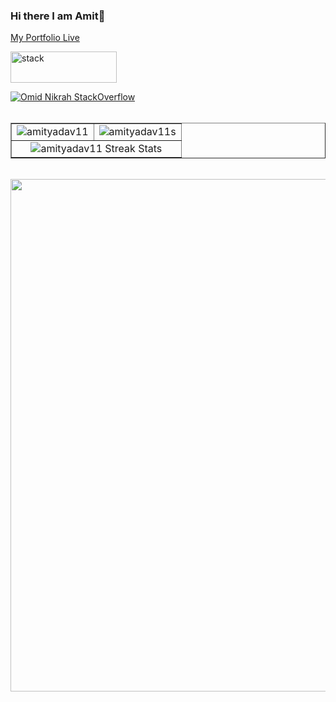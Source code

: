 ### Hi there I am Amit👋
[My Portfolio Live](https://amityadav11.github.io/)

<!--
**amityadav11/amityadav11** is a ✨ _special_ ✨ repository because its `README.md` (this file) appears on your GitHub profile.

Here are some ideas to get you started:

- 🔭 I’m currently working on ...
- 🌱 I’m currently learning ...
- 👯 I’m looking to collaborate on ...
- 🤔 I’m looking for help with ...
- 💬 Ask me about ...
- 📫 How to reach me: ...
- 😄 Pronouns: ...
- ⚡ Fun fact: ...
-->
<img src="https://stackoverflow.design/assets/img/logos/so/logo-meta.svg" alt="stack" width="170"  height="50">

[![Omid Nikrah StackOverflow](https://github-readme-stackoverflow.vercel.app/?userID=7280605)](https://stackoverflow.com/users/7280605/omid-nikrah)


<img src="https://camo.githubusercontent.com/82291b0fe831bfc6781e07fc5090cbd0a8b912bb8b8d4fec0696c881834f81ac/68747470733a2f2f70726f626f742e6d656469612f394575424971676170492e676966" width="800"  height="3">
</div><br>



<table border="1">
  <tr>
    <td valign="top"> <img src="https://github-readme-stats.vercel.app/api?username=amityadav11&count_private=true&show_icons=true&icon_color=FFA500&title_color=f4791f&bg_color=0,03071e,0F2027,03071e&text_color=abcdef&border_radius=10" alt ="amityadav11"/></td> </a>
    <td valign="top"> <img src="https://github-readme-stats.vercel.app/api/top-langs/?username=amityadav11&layout=compact&langs_count=10" alt ="amityadav11s"/></td>
    </a>
  </tr>
   <tr>
    <td colspan="2" align="center"> <img src="http://github-readme-streak-stats.herokuapp.com?user=amityadav11&hide_border=true&background=f6f8fa&stroke=001427&ring=e36414&fire=e36414&currStreakNum=03045e&sideNums=03045e&currStreakLabel=03045e&sideLabels=240046&dates=fb5607&date_format=j%20M%5B%20Y%5D" alt ="amityadav11 Streak Stats"/> </a>  </td> 
    
  </tr>
</table>
<br>

<img src="https://d3frb2mbny706b.cloudfront.net/amityadav11" width="820">
